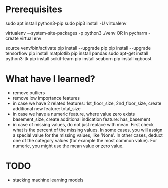 # Prerequisites

sudo apt install python3-pip
sudo pip3 install -U virtualenv


virtualenv --system-site-packages -p python3 ./venv
OR
In pycharm - create virtual env

source venv/bin/activate
pip install --upgrade pip
pip install --upgrade tensorflow
pip install matplotlib
pip install pandas
sudo apt-get install python3-tk
pip install scikit-learn
pip install seaborn
pip install xgboost


# What have I learned?

- remove outliers
- remove low importance features
- in case we have 2 related features: 1st_floor_size, 2nd_floor_size, 
create additional new feature: total_size
- in case we have a numeric feature, where value zero exists basement_size, 
create additional indication feature: has_basement
- in case of missing values, do not just replace with mean.
First check what is the percent of the missing values.
In some cases, you will assign a special value for the missing values, like 'None'.
In other cases, deduct one of the category values (for example the most common value).
For numeric, you might use the mean value or zero value.

# TODO
- stacking machine learning models